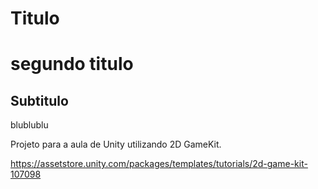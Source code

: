 # Titulo
# segundo titulo 

## Subtitulo

blublublu 

Projeto para a aula de Unity utilizando 2D GameKit.

https://assetstore.unity.com/packages/templates/tutorials/2d-game-kit-107098
